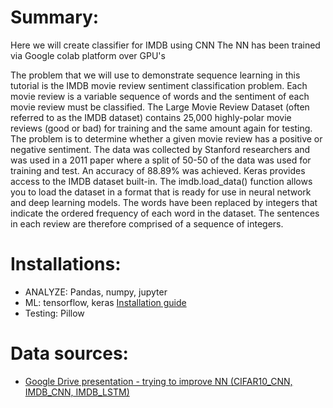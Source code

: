 # Summary:
Here we will create classifier for IMDB using CNN 
The NN has been trained via Google colab platform over GPU's

The problem that we will use to demonstrate sequence learning in this tutorial is the IMDB movie review sentiment classification problem. Each movie review is a variable sequence of words and the sentiment of each movie review must be classified.
The Large Movie Review Dataset (often referred to as the IMDB dataset) contains 25,000 highly-polar movie reviews (good or bad) for training and the same amount again for testing. The problem is to determine whether a given movie review has a positive or negative sentiment.
The data was collected by Stanford researchers and was used in a 2011 paper where a split of 50-50 of the data was used for training and test. An accuracy of 88.89% was achieved.
Keras provides access to the IMDB dataset built-in. The imdb.load_data() function allows you to load the dataset in a format that is ready for use in neural network and deep learning models.
The words have been replaced by integers that indicate the ordered frequency of each word in the dataset. The sentences in each review are therefore comprised of a sequence of integers.

 

# Installations:
* ANALYZE: Pandas, numpy, jupyter
* ML: tensorflow, keras [Installation guide](https://www.dataweekends.com/blog/2017/03/09/set-up-your-mac-for-deep-learning-with-python-keras-and-tensorflow)
* Testing: Pillow

# Data sources:
* [Google Drive presentation - trying to improve NN (CIFAR10_CNN, IMDB_CNN, IMDB_LSTM)](https://docs.google.com/presentation/d/1lkY-S3NGL3Q42Jcx6vovSukN4HTQ9x4PTnBnekvtAOc/edit#slide=id.g4b729b8d53_0_0)
